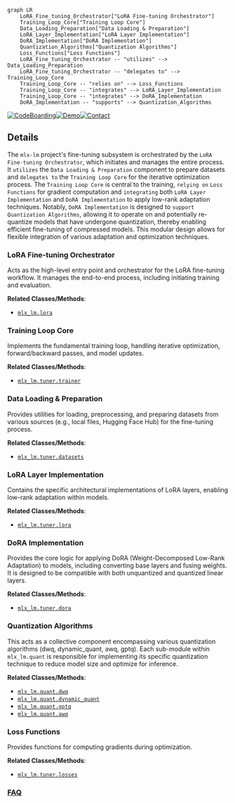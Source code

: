 ```mermaid
graph LR
    LoRA_Fine_tuning_Orchestrator["LoRA Fine-tuning Orchestrator"]
    Training_Loop_Core["Training Loop Core"]
    Data_Loading_Preparation["Data Loading & Preparation"]
    LoRA_Layer_Implementation["LoRA Layer Implementation"]
    DoRA_Implementation["DoRA Implementation"]
    Quantization_Algorithms["Quantization Algorithms"]
    Loss_Functions["Loss Functions"]
    LoRA_Fine_tuning_Orchestrator -- "utilizes" --> Data_Loading_Preparation
    LoRA_Fine_tuning_Orchestrator -- "delegates to" --> Training_Loop_Core
    Training_Loop_Core -- "relies on" --> Loss_Functions
    Training_Loop_Core -- "integrates" --> LoRA_Layer_Implementation
    Training_Loop_Core -- "integrates" --> DoRA_Implementation
    DoRA_Implementation -- "supports" --> Quantization_Algorithms
```

[![CodeBoarding](https://img.shields.io/badge/Generated%20by-CodeBoarding-9cf?style=flat-square)](https://github.com/CodeBoarding/GeneratedOnBoardings)[![Demo](https://img.shields.io/badge/Try%20our-Demo-blue?style=flat-square)](https://www.codeboarding.org/demo)[![Contact](https://img.shields.io/badge/Contact%20us%20-%20contact@codeboarding.org-lightgrey?style=flat-square)](mailto:contact@codeboarding.org)

## Details

The `mlx-lm` project's fine-tuning subsystem is orchestrated by the `LoRA Fine-tuning Orchestrator`, which initiates and manages the entire process. It `utilizes` the `Data Loading & Preparation` component to prepare datasets and `delegates to` the `Training Loop Core` for the iterative optimization process. The `Training Loop Core` is central to the training, `relying on` `Loss Functions` for gradient computation and `integrating` both `LoRA Layer Implementation` and `DoRA Implementation` to apply low-rank adaptation techniques. Notably, `DoRA Implementation` is designed to `support` `Quantization Algorithms`, allowing it to operate on and potentially re-quantize models that have undergone quantization, thereby enabling efficient fine-tuning of compressed models. This modular design allows for flexible integration of various adaptation and optimization techniques.

### LoRA Fine-tuning Orchestrator
Acts as the high-level entry point and orchestrator for the LoRA fine-tuning workflow. It manages the end-to-end process, including initiating training and evaluation.


**Related Classes/Methods**:

- <a href="https://github.com/ml-explore/mlx-lm/blob/main/mlx_lm/lora.py" target="_blank" rel="noopener noreferrer">`mlx_lm.lora`</a>


### Training Loop Core
Implements the fundamental training loop, handling iterative optimization, forward/backward passes, and model updates.


**Related Classes/Methods**:

- <a href="https://github.com/ml-explore/mlx-lm/blob/main/mlx_lm/tuner/trainer.py" target="_blank" rel="noopener noreferrer">`mlx_lm.tuner.trainer`</a>


### Data Loading & Preparation
Provides utilities for loading, preprocessing, and preparing datasets from various sources (e.g., local files, Hugging Face Hub) for the fine-tuning process.


**Related Classes/Methods**:

- <a href="https://github.com/ml-explore/mlx-lm/blob/main/mlx_lm/tuner/datasets.py" target="_blank" rel="noopener noreferrer">`mlx_lm.tuner.datasets`</a>


### LoRA Layer Implementation
Contains the specific architectural implementations of LoRA layers, enabling low-rank adaptation within models.


**Related Classes/Methods**:

- <a href="https://github.com/ml-explore/mlx-lm/blob/main/mlx_lm/tuner/lora.py" target="_blank" rel="noopener noreferrer">`mlx_lm.tuner.lora`</a>


### DoRA Implementation
Provides the core logic for applying DoRA (Weight-Decomposed Low-Rank Adaptation) to models, including converting base layers and fusing weights. It is designed to be compatible with both unquantized and quantized linear layers.


**Related Classes/Methods**:

- <a href="https://github.com/ml-explore/mlx-lm/blob/main/mlx_lm/tuner/dora.py" target="_blank" rel="noopener noreferrer">`mlx_lm.tuner.dora`</a>


### Quantization Algorithms
This acts as a collective component encompassing various quantization algorithms (dwq, dynamic_quant, awq, gptq). Each sub-module within `mlx_lm.quant` is responsible for implementing its specific quantization technique to reduce model size and optimize for inference.


**Related Classes/Methods**:

- <a href="https://github.com/ml-explore/mlx-lm/blob/main/mlx_lm/quant/dwq.py" target="_blank" rel="noopener noreferrer">`mlx_lm.quant.dwq`</a>
- <a href="https://github.com/ml-explore/mlx-lm/blob/main/mlx_lm/quant/dynamic_quant.py" target="_blank" rel="noopener noreferrer">`mlx_lm.quant.dynamic_quant`</a>
- <a href="https://github.com/ml-explore/mlx-lm/blob/main/mlx_lm/quant/gptq.py" target="_blank" rel="noopener noreferrer">`mlx_lm.quant.gptq`</a>
- <a href="https://github.com/ml-explore/mlx-lm/blob/main/mlx_lm/quant/awq.py" target="_blank" rel="noopener noreferrer">`mlx_lm.quant.awq`</a>


### Loss Functions
Provides functions for computing gradients during optimization.


**Related Classes/Methods**:

- <a href="https://github.com/ml-explore/mlx-lm/blob/main/mlx_lm/tuner/losses.py" target="_blank" rel="noopener noreferrer">`mlx_lm.tuner.losses`</a>




### [FAQ](https://github.com/CodeBoarding/GeneratedOnBoardings/tree/main?tab=readme-ov-file#faq)